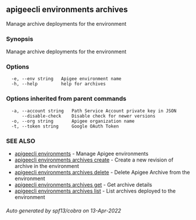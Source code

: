 ## apigeecli environments archives

Manage archive deployments for the environment

### Synopsis

Manage archive deployments for the environment

### Options

```
  -e, --env string   Apigee environment name
  -h, --help         help for archives
```

### Options inherited from parent commands

```
  -a, --account string   Path Service Account private key in JSON
      --disable-check    Disable check for newer versions
  -o, --org string       Apigee organization name
  -t, --token string     Google OAuth Token
```

### SEE ALSO

* [apigeecli environments](apigeecli_environments.md)	 - Manage Apigee environments
* [apigeecli environments archives create](apigeecli_environments_archives_create.md)	 - Create a new revision of archive in the environment
* [apigeecli environments archives delete](apigeecli_environments_archives_delete.md)	 - Delete Apigee Archive from the environment
* [apigeecli environments archives get](apigeecli_environments_archives_get.md)	 - Get archive details
* [apigeecli environments archives list](apigeecli_environments_archives_list.md)	 - List archives deployed to the environment

###### Auto generated by spf13/cobra on 13-Apr-2022
